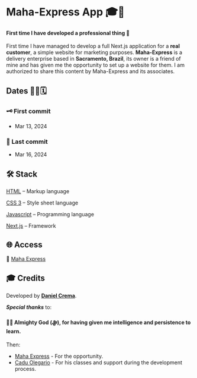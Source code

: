 # Maha-Express App 🎓🚀
#### First time I have developed a professional thing 🎉

First time I have managed to develop a full Next.js application for a **real customer**, a simple website for marketing purposes.
**Maha-Express** is a delivery enterprise based in **Sacramento, Brazil**, its owner is a friend of mine and has given me the opportunity to set up a website for them.
I am authorized to share this content by Maha-Express and its associates.

## Dates 👨‍💻🗓️
### 🗝️ First commit
- Mar 13, 2024
### 🔐 Last commit
- Mar 16, 2024

## 🛠️ Stack
[HTML](https://html.spec.whatwg.org/multipage/) – Markup language

[CSS 3](https://www.python.org) – Style sheet language

[Javascript](https://ecma-international.org/publications-and-standards/standards/ecma-262/) – Programming language

[Next.js](https://nextjs.org/) – Framework

## 🌐 Access
🔗 [Maha Express](https://maha-express.vercel.app/)

## 🎓 Credits
Developed by [**Daniel Crema**](https://github.com/DanielCrema).

***Special thanks*** to:
#### 🕋🤲 **Almighty God** (ﷻ), for having given me intelligence and persistence to learn.

Then:
- [Maha Express](https://maha-express.vercel.app/) - For the opportunity.
- [Cadu Olegario](https://github.com/CaduOlegario) - For his classes and support during the development process.